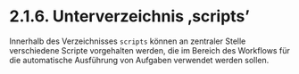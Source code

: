 # 2.1.6. Unterverzeichnis ‚scripts’

Innerhalb des Verzeichnisses `scripts` können an zentraler Stelle verschiedene Scripte vorgehalten werden, die im Bereich des Workflows für die automatische Ausführung von Aufgaben verwendet werden sollen. 

